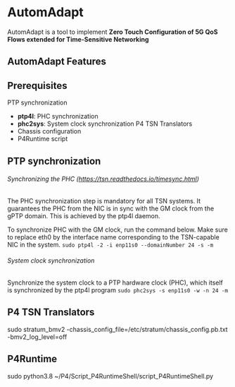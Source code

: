 AutomAdapt
=======
AutomAdapt is a tool to implement **Zero Touch Configuration of 5G QoS Flows extended for Time-Sensitive Networking**

AutomAdapt Features
---------------

Prerequisites
-----------
PTP synchronization
  - **ptp4l**: PHC synchronization
  - **phc2sys**: System clock synchronization
P4 TSN Translators
  - Chassis configuration
  - P4Runtime script


PTP synchronization
-----------
###### Synchronizing the PHC (https://tsn.readthedocs.io/timesync.html)

The PHC synchronization step is mandatory for all TSN systems. It guarantees the PHC from the NIC is in sync with the GM clock from the gPTP domain. This is achieved by the ptp4l daemon.

To synchronize PHC with the GM clock, run the command below. Make sure to replace eth0 by the interface name corresponding to the TSN-capable NIC in the system.
`sudo ptp4l -2 -i enp11s0 --domainNumber 24 -s -m`

###### System clock synchronization
Synchronize the system clock to a PTP hardware clock (PHC), which itself is synchronized by the ptp4l program
`sudo phc2sys -s enp11s0 -w -n 24 -m`

P4 TSN Translators
-----------

sudo stratum_bmv2 -chassis_config_file=/etc/stratum/chassis_config.pb.txt -bmv2_log_level=off

P4Runtime
-----------
sudo python3.8 ~/P4/Script_P4RuntimeShell/script_P4RuntimeShell.py
